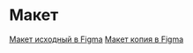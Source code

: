# Макет
[Макет исходный в Figma](https://www.figma.com/file/GnUhNbmEFNmZZCIgfBvT9U/%5BPublished%5D%5BRU%5D-«Экспресс»?type=design&node-id=0-1&mode=design)
[Макет копия в Figma](https://www.figma.com/file/zF96s809g3FhEgeduHIb66/%5BPublished%5D%5BRU%5D-%C2%AB%D0%AD%D0%BA%D1%81%D0%BF%D1%80%D0%B5%D1%81%D1%81%C2%BB-(Copy)?type=design&node-id=102%3A63&mode=dev)